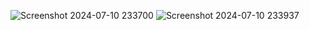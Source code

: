 ![Screenshot 2024-07-10 233700](https://github.com/sohamn22/Movie-Recommendation-System/assets/144012127/a109c325-5be0-490d-b2ad-d81e517c16dd)
![Screenshot 2024-07-10 233937](https://github.com/sohamn22/Movie-Recommendation-System/assets/144012127/8bc4d62b-bce9-41bb-9614-7c3857b5303b)
